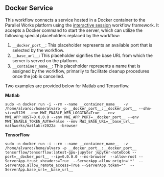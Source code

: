 ## Docker Service
This workflow connects a service hosted in a Docker container to the Parallel Works platform using the [interactive session](https://github.com/parallelworks/interactive_session/blob/main/README.md) workflow framework.  It accepts a Docker command to start the server, which can utilize the following special placeholders replaced by the workflow:
1. `__docker_port__`: This placeholder represents an available port that is selected by the workflow.
2. `__base_url__`: This placeholder signifies the base URL from which the server is served on the platform.
3. `__container_name__`: This placeholder represents a name that is assigned by the workflow, primarily to facilitate cleanup procedures once the job is cancelled.

Two examples are provided below for Matlab and Tensorflow. 

**Matlab**
```
sudo -n docker run -i --rm --name __container_name__  -v /home/alvaro:/home/alvaro -p __docker_port__:__docker_port__ --shm-size=512M --env MWI_ENABLE_WEB_LOGGING=True  --env MWI_APP_HOST=0.0.0.0 --env MWI_APP_PORT=__docker_port__ --env MWI_ENABLE_TOKEN_AUTH=False --env MWI_BASE_URL=__base_url__  mathworks/matlab:r2022a  -browser
```

**TensorFlow**
```
sudo -n docker run -i --rm --name __container_name__  -v /home/alvaro:/home/alvaro -p __docker_port__:__docker_port__ tensorflow/tensorflow:latest-gpu-jupyter jupyter-notebook --port=__docker_port__ --ip=0.0.0.0 --no-browser  --allow-root --ServerApp.trust_xheaders=True  --ServerApp.allow_origin='*'  --ServerApp.allow_remote_access=True --ServerApp.token=""  --ServerApp.base_url=__base_url__
```
